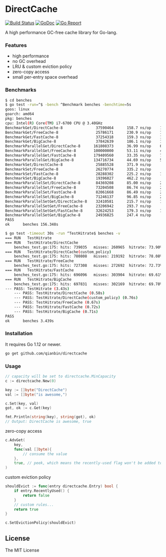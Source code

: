 # DirectCache

[![Build Status](https://github.com/qianbin/directcache/workflows/test/badge.svg)](https://github.com/qianbin/directcache/actions)
[![GoDoc](https://godoc.org/github.com/qianbin/directcache?status.svg)](http://godoc.org/github.com/qianbin/directcache)
[![Go Report](https://goreportcard.com/badge/github.com/qianbin/directcache)](https://goreportcard.com/report/github.com/qianbin/directcache)


A high performance GC-free cache library for Go-lang.

### Features

- high performance
- no GC overhead
- LRU & custom eviction policy
- zero-copy access
- small per-entry space overhead

### Benchmarks

```bash
$ cd benches
$ go test -run=^$ -bench ^Benchmark benches -benchtime=5s
goos: linux
goarch: amd64
pkg: benches
cpu: Intel(R) Core(TM) i7-6700 CPU @ 3.40GHz
BenchmarkGet/DirectCache-8               37590464      158.7 ns/op    151.22 MB/s
BenchmarkGet/FreeCache-8                 25786171      230.9 ns/op    103.96 MB/s
BenchmarkGet/FastCache-8                 37254318      159.3 ns/op    150.64 MB/s
BenchmarkGet/BigCache-8                  37842639      186.1 ns/op    128.97 MB/s
BenchmarkParallelGet/DirectCache-8      161808373      36.99 ns/op    648.87 MB/s
BenchmarkParallelGet/FreeCache-8        100000000      53.11 ns/op    451.90 MB/s
BenchmarkParallelGet/FastCache-8        179409560      33.35 ns/op    719.61 MB/s
BenchmarkParallelGet/BigCache-8         134716734      44.69 ns/op    536.99 MB/s
BenchmarkSet/DirectCache-8               25885528      371.9 ns/op     64.54 MB/s
BenchmarkSet/FreeCache-8                 26270774      335.2 ns/op     71.60 MB/s
BenchmarkSet/FastCache-8                 28288302      225.2 ns/op    106.58 MB/s
BenchmarkSet/BigCache-8                  19396027      462.2 ns/op     51.93 MB/s
BenchmarkParallelSet/DirectCache-8       84369208      85.00 ns/op    282.34 MB/s
BenchmarkParallelSet/FreeCache-8         73204508      86.74 ns/op    276.68 MB/s
BenchmarkParallelSet/FastCache-8         82061668      86.49 ns/op    277.50 MB/s
BenchmarkParallelSet/BigCache-8          71246137      96.85 ns/op    247.81 MB/s
BenchmarkParallelSetGet/DirectCache-8    32410581      215.7 ns/op    111.26 MB/s
BenchmarkParallelSetGet/FreeCache-8      23206942      293.7 ns/op     81.71 MB/s
BenchmarkParallelSetGet/FastCache-8      32624253      179.3 ns/op    133.87 MB/s
BenchmarkParallelSetGet/BigCache-8       24936825      247.4 ns/op     97.02 MB/s
PASS
ok  	benches	156.348s
```

```bash
$ go test -timeout 30s -run ^TestHitrate$ benches -v
=== RUN   TestHitrate
=== RUN   TestHitrate/DirectCache
    benches_test.go:175: hits: 739035	misses: 260965	hitrate: 73.90%
=== RUN   TestHitrate/DirectCache(custom_policy)
    benches_test.go:175: hits: 780808	misses: 219192	hitrate: 78.08%
=== RUN   TestHitrate/FreeCache
    benches_test.go:175: hits: 727308	misses: 272692	hitrate: 72.73%
=== RUN   TestHitrate/FastCache
    benches_test.go:175: hits: 696096	misses: 303904	hitrate: 69.61%
=== RUN   TestHitrate/BigCache
    benches_test.go:175: hits: 697831	misses: 302169	hitrate: 69.78%
--- PASS: TestHitrate (3.43s)
    --- PASS: TestHitrate/DirectCache (0.58s)
    --- PASS: TestHitrate/DirectCache(custom_policy) (0.76s)
    --- PASS: TestHitrate/FreeCache (0.67s)
    --- PASS: TestHitrate/FastCache (0.72s)
    --- PASS: TestHitrate/BigCache (0.71s)
PASS
ok  	benches	3.439s
```

### Installation

It requires Go 1.12 or newer.

```bash
go get github.com/qianbin/directcache
```

### Usage

```go
// capacity will be set to directcache.MinCapacity
c := directcache.New(0)

key := []byte("DirectCache")
val := []byte("is awesome,")

c.Set(key, val)
got, ok := c.Get(key)

fmt.Println(string(key), string(got), ok)
// Output: DirectCache is awesome, true
```

zero-copy access 

```go
c.AdvGet(
    key, 
    func(val []byte){        
        // consume the value
    },
    true, // peek, which means the recently-used flag won't be added to the accessed entry.
)
```

custom eviction policy
```go
shouldEvict := func(entry directcache.Entry) bool {
    if entry.RecentlyUsed() {
        return false
    }
    // custom rules...
    return true
}

c.SetEvictionPolicy(shouldEvict)
```

## License

The MIT License
